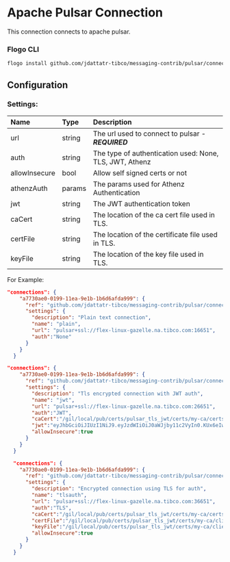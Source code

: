 # Apache Pulsar Connection

This connection connects to apache pulsar.

### Flogo CLI
```bash
flogo install github.com/jdattatr-tibco/messaging-contrib/pulsar/connection
```

## Configuration

### Settings: 
| Name          | Type   | Description
|:---           | :---   | :---   
| url           | string | The url used to connect to pulsar - ***REQUIRED***
| auth          | string | The type of authentication used: None, TLS, JWT, Athenz
| allowInsecure | bool   | Allow self signed certs or not
| athenzAuth    | params | The params used for Athenz Authentication
| jwt           | string | The JWT authentication token
| caCert        | string | The location of the ca cert file used in TLS.
| certFile      | string | The location of the certificate file used in TLS.
| keyFile       | string | The location of the key file used in TLS.


For Example:

```json
"connections": {
    "a7730ae0-0199-11ea-9e1b-1b6d6afda999": {
      "ref": "github.com/jdattatr-tibco/messaging-contrib/pulsar/connection",
      "settings": {
        "description": "Plain text connection",
        "name": "plain",
        "url": "pulsar+ssl://flex-linux-gazelle.na.tibco.com:16651",
        "auth":"None"
      }
    }
  }

"connections": {
    "a7730ae0-0199-11ea-9e1b-1b6d6afda999": {
      "ref": "github.com/jdattatr-tibco/messaging-contrib/pulsar/connection",
      "settings": {
        "description": "Tls encrypted connection with JWT auth",
        "name": "jwt",
        "url": "pulsar+ssl://flex-linux-gazelle.na.tibco.com:26651",
        "auth":"JWT",
        "caCert":"/gil/local/pub/certs/pulsar_tls_jwt/certs/my-ca/certs/ca.cert.pem",
        "jwt":"eyJhbGciOiJIUzI1NiJ9.eyJzdWIiOiJ0aWJjby11c2VyIn0.KUx6eIwNKaa5wb_SqjFQViXX5wAF5gAJGvTCbi6q1Hw",
        "allowInsecure":true
      }
    }
  }

  "connections": {
    "a7730ae0-0199-11ea-9e1b-1b6d6afda999": {
      "ref": "github.com/jdattatr-tibco/messaging-contrib/pulsar/connection",
      "settings": {
        "description": "Encrypted connection using TLS for auth",
        "name": "tlsauth",
        "url": "pulsar+ssl://flex-linux-gazelle.na.tibco.com:36651",
        "auth":"TLS",
        "caCert":"/gil/local/pub/certs/pulsar_tls_jwt/certs/my-ca/certs/ca.cert.pem",
        "certFile":"/gil/local/pub/certs/pulsar_tls_jwt/certs/my-ca/client_cert.pem",
        "keyFile":"/gil/local/pub/certs/pulsar_tls_jwt/certs/my-ca/client_key.pem",
        "allowInsecure":true
      }
    }
  }


```